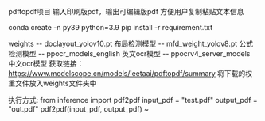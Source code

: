 pdftopdf项目
输入印刷版pdf，输出可编辑版pdf
方便用户复制粘贴文本信息

conda create -n py39 python=3.9
pip install -r requirement.txt


weights
    -- doclayout_yolov10.pt   布局检测模型
    -- mfd_weight_yolov8.pt   公式检测模型
    -- ppocr_models_english   英文ocr模型
    -- ppocrv4_server_models  中文ocr模型
获取链接：https://www.modelscope.cn/models/leetaai/pdftopdf/summary
将下载的权重文件放入weights文件夹中

执行方式:
    from inference import pdf2pdf
    input_pdf = "test.pdf"
    output_pdf = "out.pdf"
    pdf2pdf(input_pdf, output_pdf)
~                                    
